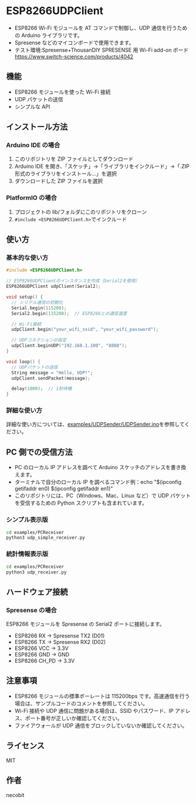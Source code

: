 # ESP8266UDPClient

- ESP8266 Wi-Fi モジュールを AT コマンドで制御し、UDP 通信を行うための Arduino ライブラリです。
- Spresense などのマイコンボードで使用できます。
- テスト環境:Spresense+ThousanDIY SPRESENSE 用 Wi-Fi add-on ボード https://www.switch-science.com/products/4042

## 機能

- ESP8266 モジュールを使った Wi-Fi 接続
- UDP パケットの送信
- シンプルな API

## インストール方法

### Arduino IDE の場合

1. このリポジトリを ZIP ファイルとしてダウンロード
2. Arduino IDE を開き、「スケッチ」→「ライブラリをインクルード」→「.ZIP 形式のライブラリをインストール...」を選択
3. ダウンロードした ZIP ファイルを選択

### PlatformIO の場合

1. プロジェクトの lib/フォルダにこのリポジトリをクローン
2. `#include <ESP8266UDPClient.h>`でインクルード

## 使い方

### 基本的な使い方

```cpp
#include <ESP8266UDPClient.h>

// ESP8266UDPClientのインスタンスを作成（Serial2を使用）
ESP8266UDPClient udpClient(Serial2);

void setup() {
  // シリアル通信の初期化
  Serial.begin(115200);
  Serial2.begin(115200);  // ESP8266との通信速度

  // Wi-Fi接続
  udpClient.begin("your_wifi_ssid", "your_wifi_password");

  // UDPコネクションの設定
  udpClient.beginUDP("192.168.1.100", "8888");
}

void loop() {
  // UDPパケットの送信
  String message = "Hello, UDP!";
  udpClient.sendPacket(message);

  delay(1000);  // 1秒待機
}
```

### 詳細な使い方

詳細な使い方については、[examples/UDPSender/UDPSender.ino](examples/UDPSender/UDPSender.ino)を参照してください。

## PC 側での受信方法

- PC のローカル IP アドレスを調べて Arduino スケッチのアドレスを書き換えます。
- ターミナルで自分のローカル IP を調べるコマンド例：echo "$(ipconfig getifaddr en0) $(ipconfig getifaddr en1)"
- このリポジトリには、PC（Windows、Mac、Linux など）で UDP パケットを受信するための Python スクリプトも含まれています。

### シンプル表示版

```bash
cd examples/PCReceiver
python3 udp_simple_receiver.py
```

### 統計情報表示版

```bash
cd examples/PCReceiver
python3 udp_receiver.py
```

## ハードウェア接続

### Spresense の場合

ESP8266 モジュールを Spresense の Serial2 ポートに接続します。

- ESP8266 RX → Spresense TX2 (D01)
- ESP8266 TX → Spresense RX2 (D02)
- ESP8266 VCC → 3.3V
- ESP8266 GND → GND
- ESP8266 CH_PD → 3.3V

## 注意事項

- ESP8266 モジュールの標準ボーレートは 115200bps です。高速通信を行う場合は、サンプルコードのコメントを参照してください。
- Wi-Fi 接続や UDP 通信に問題がある場合は、SSID やパスワード、IP アドレス、ポート番号が正しいか確認してください。
- ファイアウォールが UDP 通信をブロックしていないか確認してください。

## ライセンス

MIT

## 作者

necobit
